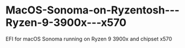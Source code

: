 # MacOS-Sonoma-on-Ryzentosh---Ryzen-9-3900x---x570
EFI for macOS Sonoma running on Ryzen 9 3900x and chipset x570

